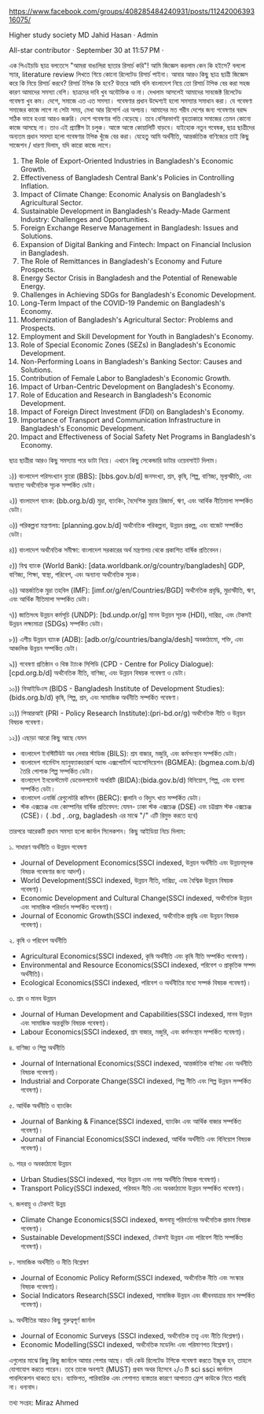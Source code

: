 https://www.facebook.com/groups/408285484240931/posts/1124200639316075/

Higher study society
MD Jahid Hasan
 ·
Admin

All-star contributor
 ·
September 30 at 11:57 PM
 ·

এক পিএইচডি ছাত্র বলতেসে "আমরা বাঙালিরা ছাতার রিসার্চ করি"! আমি জিজ্ঞেস করলাম কেন কি হইসে? বললো স্যার, literature review লিখতে গিয়ে কোনো রিলেটেড রিসার্চ পাইনা। আবার আরও কিছু ছাত্র ছাত্রী জিজ্ঞেস করে কি নিয়ে রিসার্চ করবে? রিসার্চ টপিক কি হবে? উত্তরে আমি বলি বাংলাদেশ নিয়ে তো রিসার্চ টপিক বের করা সহজ কারণ আমাদের সমস্যা বেশি।
ছাত্রদের দাবি খুব অযৌক্তিক ও না। দেখলাম আসলেই আমাদের সাবজেক্ট রিলেটেড গবেষণা খুব কম। দেশে, সমাজে এত এত সমস্যা। গবেষণার প্রধান উদ্দেশ্যই হলো সমস্যার সমাধান করা। যে গবেষণা সমাজের কাজে লাগে না সেটা সময়, মেধা আর রিসোর্স এর অপচয়। আমাদের মত গরীব দেশের জন্য গবেষণার বরাদ্দ সঠিক ভাবে হওয়া আরও জরুরি। দেশে গবেষণার গতি বেড়েছে। তবে বেশিরভাগই বৃহতাকারে সমাজের তেমন কোনো কাজে আসছে না। তাও এই প্র্যাক্টিস টা চলুক। আস্তে আস্তে কোয়ালিটি বাড়বে।
যাইহোক নতুন গবেষক, ছাত্র ছাত্রীদের অন্যতম প্রধান সমস্যা হলো গবেষণার টপিক খুঁজে বের করা। যেহেতু আমি অর্থনীতি, আন্তর্জাতিক বাণিজ্যের তাই কিছু সাজেশন / ধারণা দিলাম, যদি কারো কাজে লাগে।

1. The Role of Export-Oriented Industries in Bangladesh's Economic Growth.
2. Effectiveness of Bangladesh Central Bank's Policies in Controlling Inflation.
3. Impact of Climate Change: Economic Analysis on Bangladesh's Agricultural Sector.
4. Sustainable Development in Bangladesh's Ready-Made Garment Industry: Challenges and Opportunities.
5. Foreign Exchange Reserve Management in Bangladesh: Issues and Solutions.
6. Expansion of Digital Banking and Fintech: Impact on Financial Inclusion in Bangladesh.
7. The Role of Remittances in Bangladesh's Economy and Future Prospects.
8. Energy Sector Crisis in Bangladesh and the Potential of Renewable Energy.
9. Challenges in Achieving SDGs for Bangladesh's Economic Development.
10. Long-Term Impact of the COVID-19 Pandemic on Bangladesh's Economy.
11. Modernization of Bangladesh's Agricultural Sector: Problems and Prospects.
12. Employment and Skill Development for Youth in Bangladesh's Economy.
13. Role of Special Economic Zones (SEZs) in Bangladesh's Economic Development.
14. Non-Performing Loans in Bangladesh's Banking Sector: Causes and Solutions.
15. Contribution of Female Labor to Bangladesh's Economic Growth.
16. Impact of Urban-Centric Development on Bangladesh's Economy.
17. Role of Education and Research in Bangladesh's Economic Development.
18. Impact of Foreign Direct Investment (FDI) on Bangladesh's Economy.
19. Importance of Transport and Communication Infrastructure in Bangladesh's Economic Development.
20. Impact and Effectiveness of Social Safety Net Programs in Bangladesh's Economy.

ছাত্র ছাত্রীরা আরও কিছু সমস্যায় পরে ডাটা নিয়ে। এখানে কিছু সেকেন্ডারি ডাটার ওয়েবসাইট দিলাম।

১)) বাংলাদেশ পরিসংখ্যান ব্যুরো (BBS):
[bbs.gov.b/d] জনসংখ্যা, শ্রম, কৃষি, শিল্প, বাণিজ্য, মূল্যস্ফীতি, এবং অন্যান্য অর্থনৈতিক সূচক সম্পর্কিত ডেটা।

২)) বাংলাদেশ ব্যাংক: (bb.org.b/d) মুদ্রা, ব্যাংকিং, বৈদেশিক মুদ্রার রিজার্ভ, ঋণ, এবং আর্থিক নীতিমালা সম্পর্কিত ডেটা।

৩)) পরিকল্পনা মন্ত্রণালয়:
[planning.gov.b/d] অর্থনৈতিক পরিকল্পনা, উন্নয়ন প্রকল্প, এবং বাজেট সম্পর্কিত ডেটা।

৪)) বাংলাদেশ অর্থনৈতিক সমীক্ষা: বাংলাদেশ সরকারের অর্থ মন্ত্রণালয় থেকে প্রকাশিত বার্ষিক প্রতিবেদন।

৫)) বিশ্ব ব্যাংক (World Bank):
[data.worldbank.or/g/country/bangladesh] GDP, বাণিজ্য, শিক্ষা, স্বাস্থ্য, পরিবেশ, এবং অন্যান্য অর্থনৈতিক সূচক।

৬)) আন্তর্জাতিক মুদ্রা তহবিল (IMF):
[imf.or/g/en/Countries/BGD] অর্থনৈতিক প্রবৃদ্ধি, মুদ্রাস্ফীতি, ঋণ, এবং আর্থিক নীতিমালা সম্পর্কিত ডেটা।

৭)) জাতিসংঘ উন্নয়ন কর্মসূচি (UNDP):
[bd.undp.or/g] মানব উন্নয়ন সূচক (HDI), দারিদ্র্য, এবং টেকসই উন্নয়ন লক্ষ্যমাত্রা (SDGs) সম্পর্কিত ডেটা।

৮)) এশীয় উন্নয়ন ব্যাংক (ADB):
[adb.or/g/countries/bangla/desh] অবকাঠামো, শক্তি, এবং আঞ্চলিক উন্নয়ন সম্পর্কিত ডেটা।

৯)) গবেষণা প্রতিষ্ঠান ও থিঙ্ক ট্যাংক সিপিডি (CPD - Centre for Policy Dialogue):
[cpd.org.b/d] অর্থনৈতিক নীতি, বাণিজ্য, এবং উন্নয়ন বিষয়ক গবেষণা ও ডেটা।

১০)) বিআইডিএস (BIDS - Bangladesh Institute of Development Studies): (bids.org.b/d) কৃষি, শিল্প, শ্রম, এবং সামাজিক অর্থনীতি সম্পর্কিত গবেষণা।

১১)) পিআরআই (PRI - Policy Research Institute):(pri-bd.or/g) অর্থনৈতিক নীতি ও উন্নয়ন বিষয়ক গবেষণা।

১২)) এছাড়া আরো কিছু আছে যেমন

- বাংলাদেশ ইনস্টিটিউট অব লেবার স্টাডিজ (BILS):
শ্রম বাজার, মজুরি, এবং কর্মসংস্থান সম্পর্কিত ডেটা।
- বাংলাদেশ গার্মেন্টস ম্যানুফ্যাকচারার্স অ্যান্ড এক্সপোর্টার্স অ্যাসোসিয়েশন (BGMEA): (bgmea.com.b/d) তৈরি পোশাক শিল্প সম্পর্কিত ডেটা।
- বাংলাদেশ ইনভেস্টমেন্ট ডেভেলপমেন্ট অথরিটি (BIDA):(bida.gov.b/d) বিনিয়োগ, শিল্প, এবং ব্যবসা সম্পর্কিত ডেটা।
- বাংলাদেশ এনার্জি রেগুলেটরি কমিশন (BERC):
জ্বালানি ও বিদ্যুৎ খাত সম্পর্কিত ডেটা।
- স্টক এক্সচেঞ্জ এবং কোম্পানির বার্ষিক প্রতিবেদন: যেমন- ঢাকা স্টক এক্সচেঞ্জ (DSE) এবং চট্টগ্রাম স্টক এক্সচেঞ্জ (CSE)।
( .bd , .org, bagladesh এর মাঝে "/" এটি রিমুভ করতে হবে)

তারপরে আরেকটি প্রধান সমস্যা হলো জার্নাল সিলেকশন। কিছু আইডিয়া নিচে দিলাম:

১. সাধারণ অর্থনীতি ও উন্নয়ন গবেষণা
- Journal of Development Economics(SSCI indexed, উন্নয়ন অর্থনীতি এবং উন্নয়নমূলক বিষয়ক গবেষণার জন্য আদর্শ)।
- World Development(SSCI indexed, উন্নয়ন নীতি, দারিদ্র্য, এবং বৈশ্বিক উন্নয়ন বিষয়ক গবেষণা)।
- Economic Development and Cultural Change(SSCI indexed, অর্থনৈতিক উন্নয়ন এবং সামাজিক পরিবর্তন সম্পর্কিত গবেষণা)।
- Journal of Economic Growth(SSCI indexed, অর্থনৈতিক প্রবৃদ্ধি এবং উন্নয়ন বিষয়ক গবেষণা)।

২. কৃষি ও পরিবেশ অর্থনীতি
- Agricultural Economics(SSCI indexed, কৃষি অর্থনীতি এবং কৃষি নীতি সম্পর্কিত গবেষণা)।
- Environmental and Resource Economics(SSCI indexed, পরিবেশ ও প্রাকৃতিক সম্পদ অর্থনীতি)।
- Ecological Economics(SSCI indexed, পরিবেশ ও অর্থনীতির মধ্যে সম্পর্ক বিষয়ক গবেষণা)।

৩. শ্রম ও মানব উন্নয়ন
- Journal of Human Development and Capabilities(SSCI indexed, মানব উন্নয়ন এবং সামাজিক অন্তর্ভুক্তি বিষয়ক গবেষণা)।
- Labour Economics(SSCI indexed, শ্রম বাজার, মজুরি, এবং কর্মসংস্থান সম্পর্কিত গবেষণা)।

৪. বাণিজ্য ও শিল্প অর্থনীতি
- Journal of International Economics(SSCI indexed, আন্তর্জাতিক বাণিজ্য এবং অর্থনীতি বিষয়ক গবেষণা)।
- Industrial and Corporate Change(SSCI indexed, শিল্প নীতি এবং শিল্প উন্নয়ন সম্পর্কিত গবেষণা)।

৫. আর্থিক অর্থনীতি ও ব্যাংকিং
- Journal of Banking & Finance(SSCI indexed, ব্যাংকিং এবং আর্থিক বাজার সম্পর্কিত গবেষণা)।
- Journal of Financial Economics(SSCI indexed, আর্থিক অর্থনীতি এবং বিনিয়োগ বিষয়ক গবেষণা)।

৬. শহর ও অবকাঠামো উন্নয়ন
- Urban Studies(SSCI indexed, শহর উন্নয়ন এবং নগর অর্থনীতি বিষয়ক গবেষণা)।
- Transport Policy(SSCI indexed, পরিবহন নীতি এবং অবকাঠামো উন্নয়ন সম্পর্কিত গবেষণা)।

৭. জলবায়ু ও টেকসই উন্নয়
- Climate Change Economics(SSCI indexed, জলবায়ু পরিবর্তনের অর্থনৈতিক প্রভাব বিষয়ক গবেষণা)।
- Sustainable Development(SSCI indexed, টেকসই উন্নয়ন এবং পরিবেশ নীতি সম্পর্কিত গবেষণা)।

৮. সামাজিক অর্থনীতি ও নীতি বিশ্লেষণ
- Journal of Economic Policy Reform(SSCI indexed, অর্থনৈতিক নীতি এবং সংস্কার বিষয়ক গবেষণা)।
- Social Indicators Research(SSCI indexed, সামাজিক উন্নয়ন এবং জীবনযাত্রার মান সম্পর্কিত গবেষণা)।

৯. অর্থনীতির আরও কিছু গুরুত্বপূর্ণ জার্নাল
- Journal of Economic Surveys (SSCI indexed, অর্থনৈতিক তত্ত্ব এবং নীতি বিশ্লেষণ)।
- Economic Modelling(SSCI indexed, অর্থনৈতিক মডেলিং এবং পরিমাণগত বিশ্লেষণ)।

এগুলোর মাঝে কিছু কিছু জার্নালে আমার পেপার আছে। যদি কেউ রিলেটেড টপিকে গবেষণা করতে ইচ্ছুক হন, তাহলে যোগাযোগ করতে পারেন। তবে তাকে অবশ্যই (MUST) প্রথম অথর হিসেবে ২/৩ টি sci ssci জার্নালে পাবলিকেশন থাকতে হবে। ব্যাক্তিগত, পারিবারিক এবং পেশাগত ব্যস্ততার কারণে আপাতত ফ্রেশ কাউকে নিতে পারছি না। ধন্যবাদ।

তথ্য সংগ্রহ: Miraz Ahmed